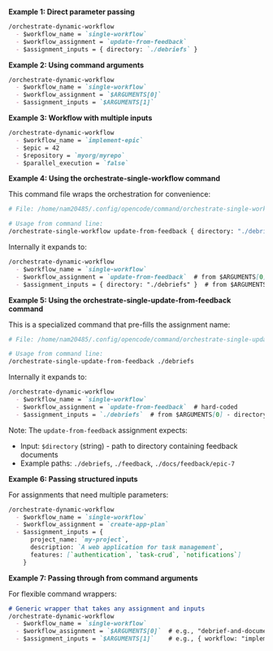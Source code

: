 **Example 1: Direct parameter passing**
```markdown
/orchestrate-dynamic-workflow
  - $workflow_name = `single-workflow`
  - $workflow_assignment = `update-from-feedback`
  - $assignment_inputs = { directory: `./debriefs` }
```

**Example 2: Using command arguments**
```markdown
/orchestrate-dynamic-workflow
  - $workflow_name = `single-workflow`
  - $workflow_assignment = `$ARGUMENTS[0]`
  - $assignment_inputs = `$ARGUMENTS[1]`
```

**Example 3: Workflow with multiple inputs**
```markdown
/orchestrate-dynamic-workflow
  - $workflow_name = `implement-epic`
  - $epic = 42
  - $repository = `myorg/myrepo`
  - $parallel_execution = `false`
```

**Example 4: Using the orchestrate-single-workflow command**

This command file wraps the orchestration for convenience:
```bash
# File: /home/nam20485/.config/opencode/command/orchestrate-single-workflow.md

# Usage from command line:
/orchestrate-single-workflow update-from-feedback { directory: "./debriefs" }
```

Internally it expands to:
```markdown
/orchestrate-dynamic-workflow
  - $workflow_name = `single-workflow`
  - $workflow_assignment = `update-from-feedback`  # from $ARGUMENTS[0]
  - $assignment_inputs = { directory: "./debriefs" }  # from $ARGUMENTS[1]
```

**Example 5: Using the orchestrate-single-update-from-feedback command**

This is a specialized command that pre-fills the assignment name:
```bash
# File: /home/nam20485/.config/opencode/command/orchestrate-single-update-from-feedback.md

# Usage from command line:
/orchestrate-single-update-from-feedback ./debriefs
```

Internally it expands to:
```markdown
/orchestrate-dynamic-workflow
  - $workflow_name = `single-workflow`
  - $workflow_assignment = `update-from-feedback`  # hard-coded
  - $assignment_inputs = `./debriefs`  # from $ARGUMENTS[0] - directory path
```

Note: The `update-from-feedback` assignment expects:
- Input: `$directory` (string) - path to directory containing feedback documents
- Example paths: `./debriefs`, `./feedback`, `./docs/feedback/epic-7`

**Example 6: Passing structured inputs**

For assignments that need multiple parameters:
```markdown
/orchestrate-dynamic-workflow
  - $workflow_name = `single-workflow`
  - $workflow_assignment = `create-app-plan`
  - $assignment_inputs = {
      project_name: `my-project`,
      description: `A web application for task management`,
      features: [`authentication`, `task-crud`, `notifications`]
    }
```

**Example 7: Passing through from command arguments**

For flexible command wrappers:
```markdown
# Generic wrapper that takes any assignment and inputs
/orchestrate-dynamic-workflow
  - $workflow_name = `single-workflow`
  - $workflow_assignment = `$ARGUMENTS[0]`  # e.g., "debrief-and-document"
  - $assignment_inputs = `$ARGUMENTS[1]`    # e.g., { workflow: "implement-epic" }
```